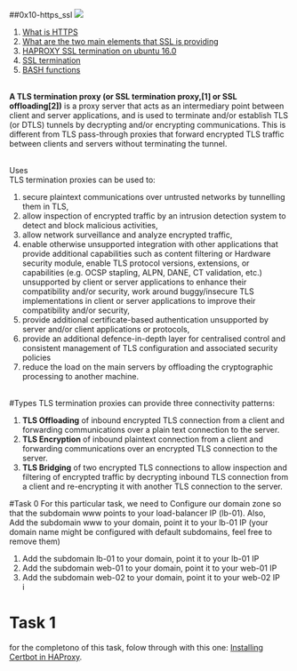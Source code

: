 ##0x10-https_ssl
<img src="https://s3.amazonaws.com/intranet-projects-files/holbertonschool-sysadmin_devops/276/FlhGPEK.png">

1. <a href="https://intranet.alxswe.com/rltoken/XT1BAiBL3Jpq1bn1q6IYXQ">What is HTTPS</a>
2. <a href="https://intranet.alxswe.com/rltoken/STj5WkAPACBxOvwB77Ycrw">What are the two main elements that SSL is providing</a>
3. <a href="https://intranet.alxswe.com/rltoken/asrMHTWJxWQ2x-Sn6snHow">HAPROXY SSL termination on ubuntu 16.0</a>
4. <a href="https://intranet.alxswe.com/rltoken/CKUICfppIWI6UC0coEMB8g">SSL termination</a>
5. <a href="https://intranet.alxswe.com/rltoken/zPjZ7-eSSQsLFsGA16C1HQ">BASH functions</a>
<br>
<strong>A TLS termination proxy (or SSL termination proxy,[1] or SSL offloading[2])</strong> is a proxy server that acts as an intermediary point between client and server applications, and is used to terminate and/or establish TLS (or DTLS) tunnels by decrypting and/or encrypting communications. This is different from TLS pass-through proxies that forward encrypted TLS traffic between clients and servers without terminating the tunnel.

<br>Uses</br>
TLS termination proxies can be used to:<br>

1. secure plaintext communications over untrusted networks by tunnelling them in TLS,
2. allow inspection of encrypted traffic by an intrusion detection system to detect and block malicious activities,
3. allow network surveillance and analyze encrypted traffic,
4. enable otherwise unsupported integration with other applications that provide additional capabilities such as content filtering or Hardware security module,
enable TLS protocol versions, extensions, or capabilities (e.g. OCSP stapling, ALPN, DANE, CT validation, etc.) unsupported by client or server applications to enhance their compatibility and/or security, work around buggy/insecure TLS implementations in client or server applications to improve their compatibility and/or security,
6. provide additional certificate-based authentication unsupported by server and/or client applications or protocols,
7. provide an additional defence-in-depth layer for centralised control and consistent management of TLS configuration and associated security policies
8. reduce the load on the main servers by offloading the cryptographic processing to another machine.
<br>
#Types
TLS termination proxies can provide three connectivity patterns:<br>

1. <strong>TLS Offloading</strong> of inbound encrypted TLS connection from a client and forwarding communications over a plain text connection to the server.<br>
2. <strong>TLS Encryption</strong> of inbound plaintext connection from a client and forwarding communications over an encrypted TLS connection to the server.<br>
3. <strong>TLS Bridging</strong> of two encrypted TLS connections to allow inspection and filtering of encrypted traffic by decrypting inbound TLS connection from a client and re-encrypting it with another TLS connection to the server.

#Task 0
For this particular task, we need to Configure our domain zone so that the subdomain www points to your load-balancer IP (lb-01). Also, <br>
Add the subdomain www to your domain, point it to your lb-01 IP (your domain name might be configured with default subdomains, feel free to remove them)
1. Add the subdomain lb-01 to your domain, point it to your lb-01 IP
2. Add the subdomain web-01 to your domain, point it to your web-01 IP
3. Add the subdomain web-02 to your domain, point it to your web-02 IP<br>i

# Task 1
for the completono of this task, folow through with this one: <a href="https://gbeminiyi.hashnode.dev/installing-certbot-in-your-haproxy-load-balancer-server">Installing Certbot in HAProxy</a>.
